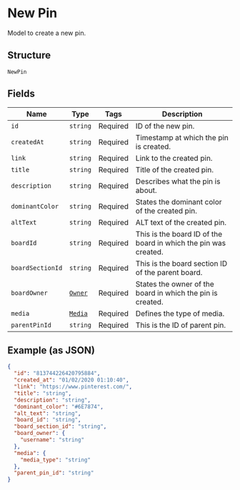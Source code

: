
# New Pin

Model to create a new pin.

## Structure

`NewPin`

## Fields

| Name | Type | Tags | Description |
|  --- | --- | --- | --- |
| `id` | `string` | Required | ID of the new pin. |
| `createdAt` | `string` | Required | Timestamp at which the pin is created. |
| `link` | `string` | Required | Link to the created pin. |
| `title` | `string` | Required | Title of the created pin. |
| `description` | `string` | Required | Describes what the pin is about. |
| `dominantColor` | `string` | Required | States the dominant color of the created pin. |
| `altText` | `string` | Required | ALT text of the created pin. |
| `boardId` | `string` | Required | This is the board ID of the board in which the pin was created. |
| `boardSectionId` | `string` | Required | This is the board section ID of the parent board. |
| `boardOwner` | [`Owner`](../../doc/models/owner.md) | Required | States the owner of the board in which the pin is created. |
| `media` | [`Media`](../../doc/models/media.md) | Required | Defines the type of media. |
| `parentPinId` | `string` | Required | This is the ID of parent pin. |

## Example (as JSON)

```json
{
  "id": "813744226420795884",
  "created_at": "01/02/2020 01:10:40",
  "link": "https://www.pinterest.com/",
  "title": "string",
  "description": "string",
  "dominant_color": "#6E7874",
  "alt_text": "string",
  "board_id": "string",
  "board_section_id": "string",
  "board_owner": {
    "username": "string"
  },
  "media": {
    "media_type": "string"
  },
  "parent_pin_id": "string"
}
```

